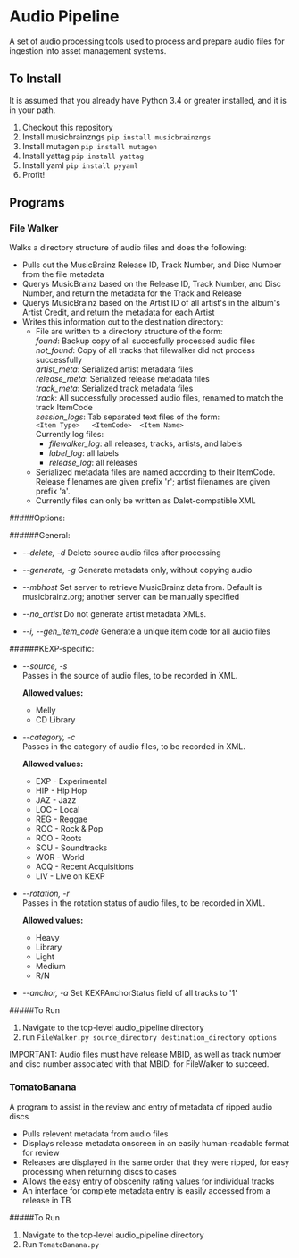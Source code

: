 # Audio Pipeline
A set of audio processing tools used to process and prepare audio files for ingestion into asset management systems.

To Install
-----------
It is assumed that you already have Python 3.4 or greater installed, and it is in your path.

1. Checkout this repository
2. Install musicbrainzngs  `pip install musicbrainzngs`
3. Install mutagen  `pip install mutagen`
4. Install yattag  `pip install yattag`
4. Install yaml  `pip install pyyaml`
5. Profit!
 
Programs
-----------
### File Walker
 Walks a directory structure of audio files and does the following:
  * Pulls out the MusicBrainz Release ID, Track Number, and Disc Number from the file metadata
  * Querys MusicBrainz based on the Release ID, Track Number, and Disc Number, and return the metadata for the Track and Release
  * Querys MusicBrainz based on the Artist ID of all artist's in the album's Artist Credit, and return the metadata for each Artist
  * Writes this information out to the destination directory:
    * File are written to a directory structure of the form:  
      *found*: Backup copy of all succesfully processed audio files  
      *not_found*: Copy of all tracks that filewalker did not process successfully  
      *artist_meta*: Serialized artist metadata files  
      *release_meta*: Serialized release metadata files  
      *track_meta*: Serialized track metadata files  
      *track*: All successfully processed audio files, renamed to match the track ItemCode  
      *session_logs*: Tab separated text files of the form:  
       `<Item Type>   <ItemCode>  <Item Name>`  
        Currently log files:  
         * *filewalker_log*: all releases, tracks, artists, and labels
         * *label_log*: all labels
         * *release_log*: all releases
    * Serialized metadata files are named according to their ItemCode. Release filenames are given prefix 'r'; artist filenames are given prefix 'a'.
    * Currently files can only be written as Dalet-compatible XML
   
 #####Options:

 ######General:
 
   * *--delete, -d*
     Delete source audio files after processing
 
   * *--generate, -g*
     Generate metadata only, without copying audio 

   * *--mbhost*
     Set server to retrieve MusicBrainz data from. Default is musicbrainz.org; another server can be manually specified

   * *--no_artist*
     Do not generate artist metadata XMLs.
            
   * *--i, --gen_item_code*
     Generate a unique item code for all audio files
     
   
  ######KEXP-specific:

  * *--source, -s*  
     Passes in the source of audio files, to be recorded in XML.
         
     **Allowed values:**
    
     - Melly  
     - CD Library
      
  * *--category, -c*   
     Passes in the category of audio files, to be recorded in XML.
        
     **Allowed values:**

     - EXP - Experimental  
     - HIP - Hip Hop  
     - JAZ - Jazz  
     - LOC - Local  
     - REG - Reggae  
     - ROC - Rock & Pop  
     - ROO - Roots  
     - SOU - Soundtracks  
     - WOR - World  
     - ACQ - Recent Acquisitions  
     - LIV - Live on KEXP
      
  * *--rotation, -r*   
     Passes in the rotation status of audio files, to be recorded in XML.  
        
     **Allowed values:**
    
     - Heavy   
     - Library  
     - Light  
     - Medium  
     - R/N

   * *--anchor, -a*
     Set KEXPAnchorStatus field of all tracks to '1'
      
 #####To Run

 1. Navigate to the top-level audio_pipeline directory
 2. run `FileWalker.py source_directory destination_directory options`

 IMPORTANT: Audio files must have release MBID, as well as track number and disc number associated with that MBID, for FileWalker to succeed. 

   
### TomatoBanana
 A program to assist in the review and entry of metadata of ripped audio discs
  * Pulls relevent metadata from audio files
  * Displays release metadata onscreen in an easily human-readable format for review
  * Releases are displayed in the same order that they were ripped, for easy processing when returning discs to cases
  * Allows the easy entry of obscenity rating values for individual tracks
  * An interface for complete metadata entry is easily accessed from a release in TB
  
 #####To Run
 1. Navigate to the top-level audio_pipeline directory
 2. Run `TomatoBanana.py`
